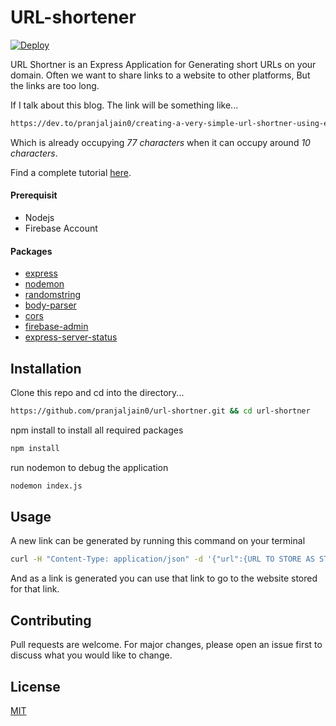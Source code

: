 # URL-shortener

[![Deploy](https://www.herokucdn.com/deploy/button.svg)](https://heroku.com/deploy?template=https://github.com/pranjaljain0/URL-shortener)

URL Shortner is an Express Application for Generating short URLs on your domain. Often we want to share links to a website to other platforms, But the links are too long.

If I talk about this blog.
The link will be something like...

```bash
https://dev.to/pranjaljain0/creating-a-very-simple-url-shortner-using-express...
```

Which is already occupying _77 characters_ when it can occupy around _10 characters_.

Find a complete tutorial [here](https://dev.to/pranjaljain0/creating-a-very-simple-url-shortner-using-express-firebase-28gl).

#### Prerequisit

- Nodejs
- Firebase Account

#### Packages

- [express](https://expressjs.com)
- [nodemon](https://nodemon.io)
- [randomstring](https://www.npmjs.com/package/randomstring)
- [body-parser](https://www.npmjs.com/package/body-parser)
- [cors](https://www.npmjs.com/package/cors)
- [firebase-admin](https://www.npmjs.com/package/firebase-admin)
- [express-server-status](https://www.npmjs.com/package/express-server-status)

## Installation

Clone this repo and cd into the directory...

```bash
https://github.com/pranjaljain0/url-shortner.git && cd url-shortner
```

npm install to install all required packages

```bash
npm install
```

run nodemon to debug the application

```bash
nodemon index.js
```

## Usage

A new link can be generated by running this command on your terminal

```bash
curl -H "Content-Type: application/json" -d '{"url":{URL TO STORE AS STRING}}' http://localhost:3000/new

```

And as a link is generated you can use that link to go to the website stored for that link.

## Contributing

Pull requests are welcome. For major changes, please open an issue first to discuss what you would like to change.

## License

[MIT](https://choosealicense.com/licenses/mit/)
